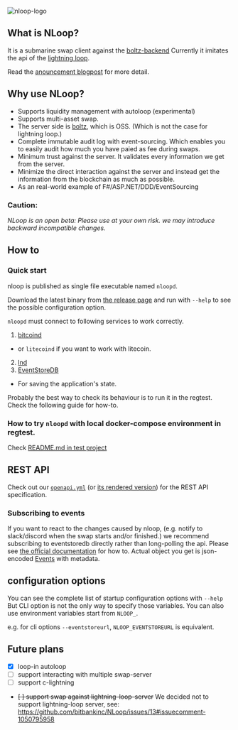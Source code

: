 
![nloop-logo](./images/logo.png)

## What is NLoop?

It is a submarine swap client against the [boltz-backend](https://github.com/BoltzExchange/boltz-backend)
Currently it imitates the api of the [lightning loop](https://github.com/lightninglabs/loop).

Read the [anouncement blogpost](https://tech.bitbank.cc/nloop-announcement-en/) for more detail.

## Why use NLoop?

* Supports liquidity management with autoloop (experimental)
* Supports multi-asset swap.
* The server side is [boltz](https://github.com/BoltzExchange/boltz-backend), which is OSS. (Which is not the case for lightning loop.)
* Complete immutable audit log with event-sourcing. Which enables you to easily audit how much you have paied as fee during swaps.
* Minimum trust against the server. It validates every information we get from the server.
* Minimize the direct interaction against the server and instead get the information from the blockchain as much as possible.
* As an real-world example of F#/ASP.NET/DDD/EventSourcing

### Caution:

*NLoop is an open beta: Please use at your own risk. we may introduce backward incompatible changes.*

## How to

### Quick start

nloop is published as single file executable named `nloopd`.

Download the latest binary from [the release page](https://github.com/joemphilips/NLoop/releases)
and run with `--help` to see the possible configuration option.

`nloopd` must connect to following services to work correctly.

1. [bitcoind](https://github.com/bitcoin/bitcoin)
  * or `litecoind` if you want to work with litecoin.
2. [lnd](https://github.com/bitcoin/bitcoin)
3. [EventStoreDB](https://www.eventstore.com/eventstoredb)
  * For saving the application's state.

Probably the best way to check its behaviour is to run it in the regtest.
Check the following guide for how-to.

### How to try `nloopd` with local docker-compose environment in regtest.

Check [README.md in test project](./tests/NLoop.Server.Tests/README.md)

## REST API

Check out our [`openapi.yml`](./openapi.yml) (or [its rendered version](https://bitbankinc.github.io/NLoop/)) for the REST API specification.

### Subscribing to events

If you want to react to the changes caused by nloop, (e.g. notify to slack/discord when the swap starts and/or finished.)
we recommend subscribing to eventstoredb directly rather than long-polling the api.
Please see [the official documentation](https://developers.eventstore.com/clients/dotnet/5.0/subscriptions.html) for how to.
Actual object you get is json-encoded [Events](https://github.com/bitbankinc/NLoop/blob/master/NLoop.Domain/Swap.fs#L299) with metadata.

## configuration options

You can see the complete list of startup configuration options with `--help`
But CLI option is not the only way to specify those variables.
You can also use environment variables start from `NLOOP_`.

e.g. for cli options `--eventstoreurl`, `NLOOP_EVENTSTOREURL` is equivalent.


## Future plans

* [x] loop-in autoloop
* [ ] support interacting with multiple swap-server
* [ ] support c-lightning
* ~~[ ] support swap against lightning-loop-server~~ We decided not to support lightning-loop server, see: https://github.com/bitbankinc/NLoop/issues/13#issuecomment-1050795958

